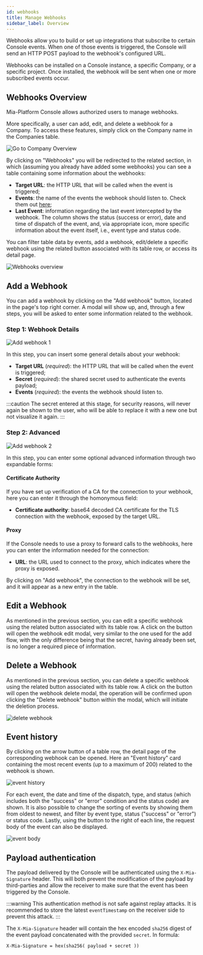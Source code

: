 ```yaml
---
id: webhooks
title: Manage Webhooks
sidebar_label: Overview
---
```


Webhooks allow you to build or set up integrations that subscribe to certain Console events. 
When one of those events is triggered, the Console will send an HTTP POST payload to the webhook's configured URL.

Webhooks can be installed on a Console instance, a specific Company, or a specific project. 
Once installed, the webhook will be sent when one or more subscribed events occur.

## Webhooks Overview

Mia-Platform Console allows authorized users to manage webhooks. 

More specifically, a user can add, edit, and delete a webhook for a Company. To access these features, simply click on the Company name in the Companies table.

![Go to Company Overview](img/go-to-company-overview.png)

By clicking on "Webhooks" you will be redirected to the related section, in which (assuming you already have added some webhooks) you can see a table containing some information about the webhooks:

* **Target URL**: the HTTP URL that will be called when the event is triggered;
* **Events**: the name of the events the webhook should listen to. Check them out [here](/development_suite/webhooks-and-events/events.mdx);
* **Last Event**: information regarding the last event intercepted by the webhook. The column shows the status (success or error), date and time of dispatch of the event, and, via appropriate icon, more specific information about the event itself, i.e., event type and status code.

You can filter table data by events, add a webhook, edit/delete a specific webhook using the related button associated with its table row, or access its detail page.

![Webhooks overview](img/webhooks-overview.png)

## Add a Webhook

You can add a webhook by clicking on the "Add webhook" button, located in the page's top right corner. A modal will show up, and, through a few steps, you will be asked to enter some information related to the webhook.

### Step 1: Webhook Details

![Add webhook 1](img/add-webhook-1.png)

In this step, you can insert some general details about your webhook:

* **Target URL** (*required*): the HTTP URL that will be called when the event is triggered;
* **Secret** (*required*): the shared secret used to authenticate the events payload;
* **Events** (*required*): the events the webhook should listen to.

:::caution
The secret entered at this stage, for security reasons, will never again be shown to the user, who will be able to replace it with a new one but not visualize it again.
:::

### Step 2: Advanced

![Add webhook 2](img/add-webhook-2.png)

In this step, you can enter some optional advanced information through two expandable forms:

#### Certificate Authority

If you have set up verification of a CA for the connection to your webhook, here you can enter it through the homonymous field:

* **Certificate authority**: base64 decoded CA certificate for the TLS connection with the webhook, exposed by the target URL.

#### Proxy

If the Console needs to use a proxy to forward calls to the webhooks, here you can enter the information needed for the connection:

* **URL**: the URL used to connect to the proxy, which indicates where the proxy is exposed.

By clicking on "Add webhook", the connection to the webhook will be set, and it will appear as a new entry in the table.

## Edit a Webhook

As mentioned in the previous section, you can edit a specific webhook using the related button associated with its table row.
A click on the button will open the webhook edit modal, very similar to the one used for the add flow, with the only difference being that the secret, having already been set, is no longer a required piece of information.

## Delete a Webhook

As mentioned in the previous section, you can delete a specific webhook using the related button associated with its table row.
A click on the button will open the webhook delete modal, the operation will be confirmed upon clicking the "Delete webhook" button within the modal, which will initiate the deletion process.

![delete webhook](./img/delete-webhook.png)

## Event history

By clicking on the arrow button of a table row, the detail page of the corresponding webhook can be opened. Here an "Event history" card containing the most recent events (up to a maximum of 200) related to the webhook is shown.

![event history](./img/event-history.png)

For each event, the date and time of the dispatch, type, and status (which includes both the "success" or "error" condition and the status code) are shown. It is also possible to change the sorting of events by showing them from oldest to newest, and filter by event type, status ("success" or "error") or status code.
Lastly, using the button to the right of each line, the request body of the event can also be displayed.

![event body](./img/event-body.png)

## Payload authentication

The payload delivered by the Console will be authenticated using the `X-Mia-Signature` header. This will both prevent the modification of the payload by third-parties and allow the receiver to make sure that the event has been triggered by the Console.

:::warning
This authentication method is not safe against replay attacks. 
It is recommended to store the latest `eventTimestamp` on the receiver side to prevent this attack.
:::

The `X-Mia-Signature` header will contain the hex encoded `sha256` digest of the event payload concatenated with the provided `secret`. In formula:

```
X-Mia-Signature = hex(sha256( payload + secret ))
```
